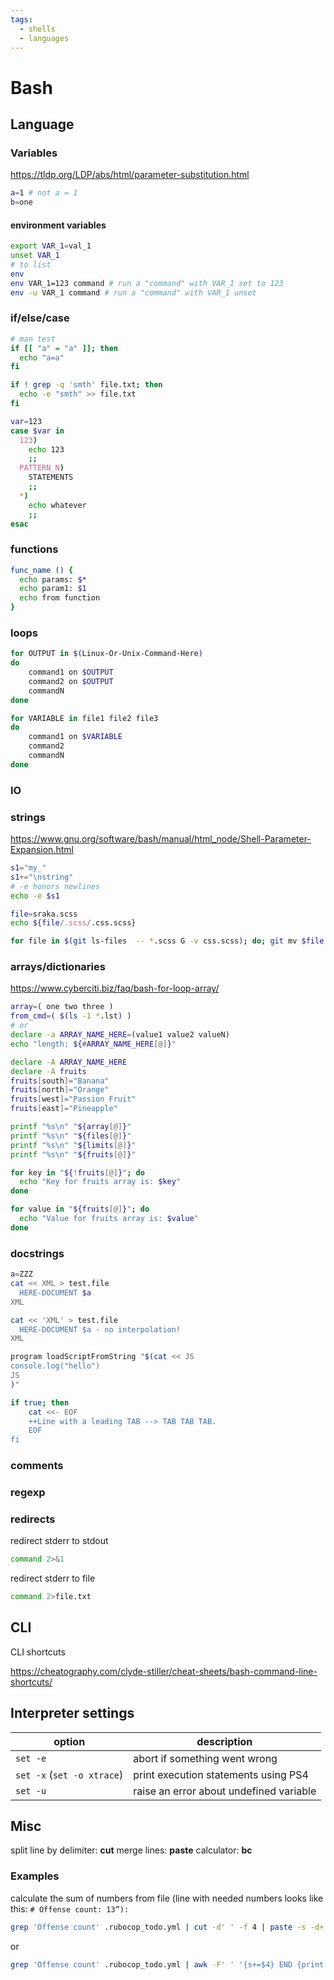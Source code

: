 ```yaml
---
tags:
  - shells
  - languages
---
```

# Bash

## Language

### Variables

https://tldp.org/LDP/abs/html/parameter-substitution.html
```bash
a=1 # not a = 1
b=one
```

#### environment variables
```bash
export VAR_1=val_1
unset VAR_1
# to list
env
env VAR_1=123 command # run a "command" with VAR_1 set to 123
env -u VAR_1 command # run a "command" with VAR_1 unset
```
### if/else/case

```bash
# man test
if [[ "a" = "a" ]]; then
  echo "a=a"
fi

if ! grep -q 'smth' file.txt; then
  echo -e "smth" >> file.txt
fi

var=123
case $var in
  123)
    echo 123
    ;;
  PATTERN_N)
    STATEMENTS
    ;;
  *)
    echo whatever
    ;;
esac
```

### functions

```bash
func_name () {
  echo params: $*
  echo param1: $1
  echo from function
}
```

### loops

```bash
for OUTPUT in $(Linux-Or-Unix-Command-Here)
do
    command1 on $OUTPUT
    command2 on $OUTPUT
    commandN
done

for VARIABLE in file1 file2 file3
do
    command1 on $VARIABLE
    command2
    commandN
done
```

### IO

### strings
https://www.gnu.org/software/bash/manual/html_node/Shell-Parameter-Expansion.html

```bash
s1="my_"
s1+="\nstring"
# -e honors newlines
echo -e $s1

file=sraka.scss
echo ${file/.scss/.css.scss}

for file in $(git ls-files  -- *.scss G -v css.scss); do; git mv $file ${file/.scss/.css.scss}; done
```

### arrays/dictionaries
https://www.cyberciti.biz/faq/bash-for-loop-array/
```bash
array=( one two three )
from_cmd=( $(ls -1 *.lst) )
# or
declare -a ARRAY_NAME_HERE=(value1 value2 valueN)
echo "length: ${#ARRAY_NAME_HERE[@]}"

declare -A ARRAY_NAME_HERE
declare -A fruits
fruits[south]="Banana"
fruits[north]="Orange"
fruits[west]="Passion Fruit"
fruits[east]="Pineapple"

printf "%s\n" "${array[@]}"
printf "%s\n" "${files[@]}"
printf "%s\n" "${limits[@]}"
printf "%s\n" "${fruits[@]}"

for key in "${!fruits[@]}"; do
  echo "Key for fruits array is: $key"
done

for value in "${fruits[@]}"; do
  echo "Value for fruits array is: $value"
done
```

### docstrings
```bash
a=ZZZ
cat << XML > test.file
  HERE-DOCUMENT $a
XML

cat << 'XML' > test.file
  HERE-DOCUMENT $a - no interpolation!
XML

program loadScriptFromString "$(cat << JS
console.log("hello")
JS
)"

if true; then
	cat <<- EOF
	++Line with a leading TAB --> TAB TAB TAB.
	EOF
fi
```

### comments

### regexp

### redirects

redirect stderr to stdout
```bash
command 2>&1
```

redirect stderr to file
```bash
command 2>file.txt
```

## CLI

CLI shortcuts

https://cheatography.com/clyde-stiller/cheat-sheets/bash-command-line-shortcuts/

## Interpreter settings

| option | description |
| --- | --- |
| `set -e` | abort if something went wrong |
| `set -x` (`set -o xtrace`) | print execution statements using PS4 |
| `set -u` | raise an error about undefined variable |

## Misc

split line by delimiter: **cut**
merge lines: **paste**
calculator: **bc**

### Examples

calculate the sum of numbers from file (line with needed numbers looks like this: `# Offense count: 13”):`

```bash
grep 'Offense count' .rubocop_todo.yml | cut -d' ' -f 4 | paste -s -d+ - | bc
```
or
```bash
grep 'Offense count' .rubocop_todo.yml | awk -F' ' '{s+=$4} END {print s}'
```